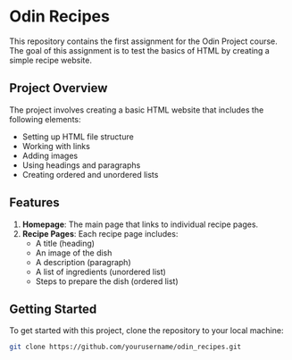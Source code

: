 # Odin Recipes

This repository contains the first assignment for the Odin Project course. The goal of this assignment is to test the basics of HTML by creating a simple recipe website.

## Project Overview

The project involves creating a basic HTML website that includes the following elements:

- Setting up HTML file structure
- Working with links
- Adding images
- Using headings and paragraphs
- Creating ordered and unordered lists

## Features

1. **Homepage**: The main page that links to individual recipe pages.
2. **Recipe Pages**: Each recipe page includes:
   - A title (heading)
   - An image of the dish
   - A description (paragraph)
   - A list of ingredients (unordered list)
   - Steps to prepare the dish (ordered list)

## Getting Started

To get started with this project, clone the repository to your local machine:

```bash
git clone https://github.com/yourusername/odin_recipes.git
```
